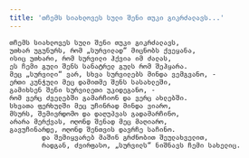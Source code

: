 ```yaml
---
title: 'თჩემს სიახლოვეს სული შენი თუკი გიკრძალავს...'
---
```


    თჩემს სიახლოვეს სული შენი თუკი გიკრძალავს,
    უთხარ უგუნურს, რომ „სურვილად“ მიცნობს ქვეყანა,
    ისიც უთხარი, რომ სურვილი ჰქვია იმ ძალას,
    ეს ჩემი გული შენს სანატრელ გულს რომ შეჰყარა.
    მეც „სურვილი“ ვარ, სხვა სურვილებს მინდა ვემგვანო, -
    ერთი კუნჭული მეც დამითმე შენს სასახლეში,
    გამიხსენ შენი სურვილეთი უკიდეგანო, -
    რომ ვერც ძველებში გამარჩიონ და ვერც ახლებში.
    სხვათა ფერხულში მეც უჩინრად მინდა ვიარო,
    მსურს, შემივრდომო და დაღუპვას გადამარჩინო,
    არარა მერქვას, ოღონდ შენად მეც მაღიარო,
    გავუჩინარდე, ოღონდ შენთვის დავრჩე საჩინო.
            და შემიყვარებ მაშინ გრძნობით შეულახველით,
            რადგან, ძვირფასო, „სურვილს“ ნიშნავს ჩემი სახელიც.

